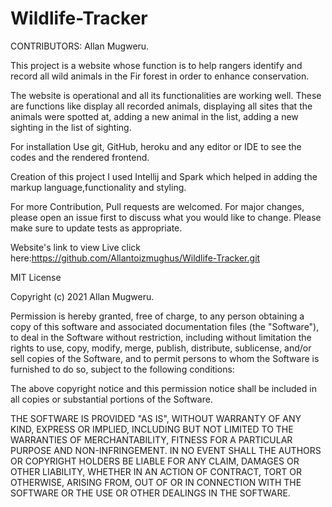 # Wildlife-Tracker
CONTRIBUTORS: Allan Mugweru.

This project is a website whose function is to help rangers identify and record all wild animals in the Fir forest in order to enhance conservation.

The website is operational and all its functionalities are working well. These are functions like display all recorded animals, displaying all sites that the animals were spotted at, adding a new animal in the list, adding a new sighting in the list of sighting.

For installation Use git, GitHub, heroku and any editor or IDE to see the codes and the rendered frontend.

Creation of this project I used Intellij and Spark which helped in adding the markup language,functionality and styling.

For more Contribution, Pull requests are welcomed. For major changes, please open an issue first to discuss what you would like to change. Please make sure to update tests as appropriate.

Website's link to view Live click here:https://github.com/Allantoizmughus/Wildlife-Tracker.git

MIT License

Copyright (c) 2021 Allan Mugweru.

Permission is hereby granted, free of charge, to any person obtaining a copy of this software and associated documentation files (the "Software"), to deal in the Software without restriction, including without limitation the rights to use, copy, modify, merge, publish, distribute, sublicense, and/or sell copies of the Software, and to permit persons to whom the Software is furnished to do so, subject to the following conditions:

The above copyright notice and this permission notice shall be included in all copies or substantial portions of the Software.

THE SOFTWARE IS PROVIDED "AS IS", WITHOUT WARRANTY OF ANY KIND, EXPRESS OR IMPLIED, INCLUDING BUT NOT LIMITED TO THE WARRANTIES OF MERCHANTABILITY, FITNESS FOR A PARTICULAR PURPOSE AND NON-INFRINGEMENT. IN NO EVENT SHALL THE AUTHORS OR COPYRIGHT HOLDERS BE LIABLE FOR ANY CLAIM, DAMAGES OR OTHER LIABILITY, WHETHER IN AN ACTION OF CONTRACT, TORT OR OTHERWISE, ARISING FROM, OUT OF OR IN CONNECTION WITH THE SOFTWARE OR THE USE OR OTHER DEALINGS IN THE SOFTWARE.